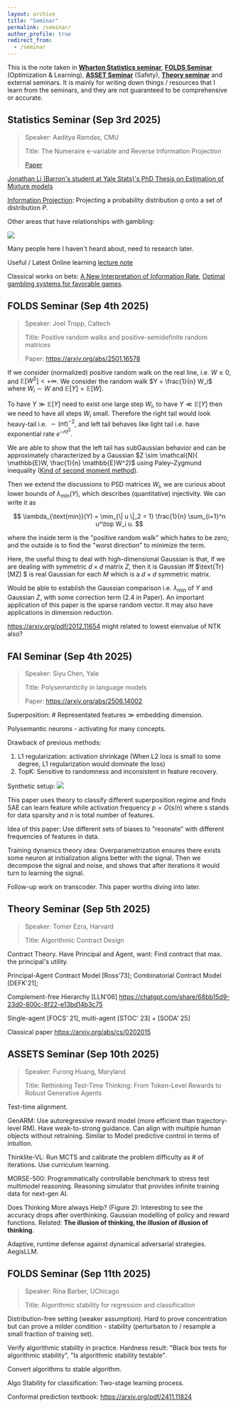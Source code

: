 ```yaml
---
layout: archive
title: "Seminar"
permalink: /seminar/
author_profile: true
redirect_from:
  - /seminar
---
```




This is the note taken in [**Wharton Statistics seminar**](https://statistics.wharton.upenn.edu/research/seminars-conferences/), [**FOLDS Seminar**](https://jasonaltschuler.github.io/folds-seminar/) (Optimization & Learning), [**ASSET Seminar**](https://asset.seas.upenn.edu/events/) (Safety), [**Theory seminar**](https://theory.cis.upenn.edu/seminar/) and external seminars. It is mainly for writing down things / resources that I learn from the seminars, and they are not guaranteed to be comprehensive or accurate. 

## Statistics Seminar (Sep 3rd 2025)
> Speaker: Aaditya Ramdas, CMU
> 
> Title: The Numeraire e-variable and Reverse Information Projection
> 
> [Paper](https://arxiv.org/pdf/2402.18810)

[Jonathan Li (Barron's student at Yale Stats)'s PhD Thesis on Estimation of Mixture models](http://www.stat.yale.edu/~arb4/students_files/JonathanLiThesis.pdf)

[Information Projection](https://en.wikipedia.org/wiki/Information_projection): Projecting a probability distribution $q$ onto a set of distribution $P$.

Other areas that have relationships with gambling: 

![](../images/2025-09-03-seminar.png)

Many people here I haven't heard about, need to research later.

Useful / Latest Online learning [lecture note](https://arxiv.org/pdf/1912.13213)

Classical works on bets: [A New Interpretation of Information Rate](https://www.princeton.edu/~wbialek/rome/refs/kelly_56.pdf), [Optimal gambling systems for favorable games](http://www-stat.wharton.upenn.edu/~steele/Resources/FTSResources/KellyBreiman/Breiman61.pdf).

## FOLDS Seminar (Sep 4th 2025)
> Speaker: Joel Tropp, Caltech
>
> Title: Positive random walks and positive-semidefinite random matrices
>
> Paper: https://arxiv.org/abs/2501.16578

If we consider (normalized) positive random walk on the real line, i.e. $W \geq 0$, and $\mathbb{E}[W^2] < + \infty$. We consider the random walk $Y = \frac{1}{n} W_i$ where $W_i \sim W$ and $\mathbb{E}[Y] = \mathbb{E}[W]$.

To have $Y \gg \mathbb{E}[Y]$ need to exist one large step $W_i$, to have $Y \ll \mathbb{E}[Y]$ then we need to have all steps $W_i$ small. Therefore the right tail would look heavy-tail i.e. $\sim (nt)^{-2}$, and left tail behaves like light tail i.e. have exponential rate $e^{-nt^2}$.

We are able to show that the left tail has subGaussian behavior and can be approximately characterized by a Gaussian $Z \sim \mathcal{N}( \mathbb{E}W, \frac{1}{n} \mathbb{E}W^2)$ using Paley–Zygmund inequality ([Kind of second moment method](https://en.wikipedia.org/wiki/Second_moment_method)).

Then we extend the discussions to PSD matrices $W_i$, we are curious about lower bounds of $\lambda_{\min}(Y)$, which describes (quantitative) injectivity. We can write it as

$$
\lambda_{\text{min}}(Y) = \min_{\| u \|_2 = 1} \frac{1}{n} \sum_{i=1}^n u^\top W_i u.
$$

where the inside term is the "positive random walk" which hates to be zero, and the outside is to find the "worst direction" to minimize the term.

Here, the useful thing to deal with high-dimensional Gaussian is that, if we are dealing with symmetric $d \times d$ matrix $Z$, then it is Gaussian iff $\text{Tr}[MZ] $ is real Gaussian for each $M$ which is a $d \times d$ symmetric matrix.

Would be able to establish the Gaussian comparison i.e. $\lambda_{\min}$ of $Y$ and Gaussian $Z$, with some correction term (2.4 in Paper). An important application of this paper is the sparse random vector. It may also have applications in dimension reduction. 

https://arxiv.org/pdf/2012.11654 might related to lowest eienvalue of NTK also?

## FAI Seminar (Sep 4th 2025)

>  Speaker: Siyu Chen, Yale
>
>  Title: Polysemanticity in language models
>
> Paper: https://arxiv.org/abs/2506.14002

Superposition: # Representated features $\gg$ embedding dimension.

Polysemantic neurons - activating for many concepts.

Drawback of previous methods: 
1. L1 regularization: activation shrinkage (When L2 loss is small to some degree, L1 regularization would dominate the loss)
2. TopK: Sensitive to randomness and inconsistent in feature recovery.

Synthetic setup:
![](../images/2025-09-04-FAI.PNG)

This paper uses theory to classify different superposition regime and finds SAE can learn feature while activation frequency $p = O(s/n)$ where $s$ stands for data sparsity and $n$ is total number of features. 


Idea of this paper: Use different sets of biases to "resonate" with different frequencies of features in data. 

Training dynamics theory idea: Overparametrization ensures there exists some neuron at initialization aligns better with the signal. Then we decompose the signal and noise, and shows that after iterations it would turn to learning the signal.


Follow-up work on transcoder. This paper worths diving into later.

## Theory Seminar (Sep 5th 2025)

>  Speaker: Tomer Ezra, Harvard
>
>  Title: Algorithmic Contract Design

Contract Theory. Have Principal and Agent, want: Find contract that max. the principal's utility.

Principal-Agent Contract Model [Ross'73];
Combinatorial Contract Model [DEFK'21];

Complement-free Hierarchy [LLN'06]
https://chatgpt.com/share/68bb15d9-23d0-800c-8f22-e13bd14b3c75


Single-agent [FOCS' 21], multi-agent [STOC' 23] + [SODA' 25]

Classical paper https://arxiv.org/abs/cs/0202015


## ASSETS Seminar (Sep 10th 2025)

>  Speaker: Furong Huang, Maryland
>
>  Title: Rethinking Test-Time Thinking: From Token-Level Rewards to Robust Generative Agents


Test-time alignment.

GenARM: Use autoregressive reward model (more efficient than trajectory-level RM). Have weak-to-strong guidance. Can align with multiple human objects without retraining. Similar to Model predictive control in terms of intuition.

Thinklite-VL: Run MCTS and calibrate the problem difficulty as # of iterations. Use curriculum learning.

MORSE-500: Programmatically controllable benchmark to stress test multimodel reasoning. Reasoning simulator that provides infinite training data for next-gen AI.

Does Thinking More always Help?  (Figure 2): Interesting to see the accuracy drops after overthinking. Gaussian modelling of policy and reward functions. Related: **The illusion of thinking, the illusion of illusion of thinking**.

Adaptive, runtime defense against dynamical adversarial strategies. AegisLLM.


## FOLDS Seminar (Sep 11th 2025)

>  Speaker: Rina Barber, UChicago
>
>  Title: Algorithmic stability for regression and classification

Distribution-free setting (weaker assumption). Hard to prove concentration but can prove a milder condition - stability (perturbaton to / resample a small fraction of training set).

Verify algorithmic stability in practice. Hardness result: "Black box tests for algorithmic stability",  "Is algorithmic stability testable".

Convert algorithms to stable algorithm.

Algo Stability for classification: Two-stage learning process.

Conformal prediction textbook: https://arxiv.org/pdf/2411.11824
